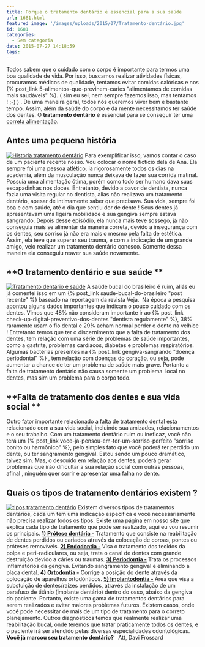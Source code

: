 ```yaml
---
title: Porque o tratamento dentário é essencial para a sua saúde
url: 1681.html
featured_image: '/images/uploads/2015/07/Tratamento-dentário.jpg'
id: 1681
categories:
  - Sem categoria
date: 2015-07-27 14:18:59
tags:
---
```


Todos sabem que o cuidado com o corpo é importante para termos uma boa qualidade de vida. Por isso, buscamos realizar atividades físicas, procuramos médicos de qualidade, tentamos evitar comidas calóricas e nos {% post_link 5-alimentos-que-previnem-caries "alimentamos de comidas mais saudáveis" %}. ( sim eu sei, nem sempre fazemos isso, mas tentamos ! ;-) ) . De uma maneira geral, todos nós queremos viver bem e bastante tempo. Assim, além da saúde do corpo e da mente necessitamos ter saúde dos dentes. O **tratamento dentário** é essencial para se conseguir ter uma [correta alimentação](http://www.minhavida.com.br/alimentacao/materias/17780-alimentacao-correta-e-aliada-para-evitar-o-envelhecimento-precoce).

**Antes uma pequena história**
------------------------------

[![Historia tratamento dentário](/images/uploads/2015/07/Historia-tratamento-dentário.jpg)](/images/uploads/2015/07/Historia-tratamento-dentário.jpg) Para exemplificar isso, vamos contar o caso de um paciente recente nosso. Vou colocar o nome fictício dela de Ana. Ela sempre foi uma pessoa atlético, ia rigorosamente todos os dias na academia, além da musculação nunca deixava de fazer sua corrida matinal. Possuía uma alimentação ótima, porém como todo ser humano dava suas escapadinhas nos doces. Entretanto, devido a pavor de dentista, nunca fazia uma visita regular no dentista, alias não realizava um tratamento dentário, apesar de intimamente saber que precisava. Sua vida, sempre foi boa e com saúde, até o dia que sentiu dor de dente ! Seus dentes já apresentavam uma ligeira mobilidade e sua gengiva sempre estava sangrando. Depois desse episódio, ela nunca mais teve sossego, já não conseguia mais se alimentar da maneira correta, devido a insegurança com os dentes, seu sorriso já não era mais o mesmo pela falta de estética. Assim, ela teve que superar seu trauma, e com a indicação de um grande amigo, veio realizar um tratamento dentário conosco. Somente dessa maneira ela conseguiu reaver sua saúde novamente.

**O tratamento dentário e sua saúde **
--------------------------------------

[![Tratamento dentário e saúde](/images/uploads/2015/07/Tratamento-dentário-e-saúde.jpg)](/images/uploads/2015/07/Tratamento-dentário-e-saúde.jpg) A saúde bucal do brasileiro é ruim, aliás eu já comentei isso em um {% post_link saude-bucal-do-brasileiro "post recente" %} baseado na reportagem da revista Veja.  Na época a pesquisa apontou alguns dados importantes que indicam o pouco cuidado com os dentes. Vimos que 48% não consideram importante ir ao {% post_link check-up-digital-preventivo-dos-dentes "dentista regulamente" %}, 38% raramente usam o fio dental e 29% acham normal perder o dente na velhice ! Entretanto temos que ter o discernimento que a falta de tratamento dos dentes, tem relação com uma série de problemas de saúde importantes, como a gastrite, problemas cardíacos, diabetes e problemas respiratórios. Algumas bactérias presentes na {% post_link gengiva-sangrando "doença periodontal" %} , tem relação com doenças do coração, ou seja, pode aumentar a chance de ter um problema de saúde mais grave. Portanto a falta de tratamento dentário não causa somente um problema  local no dentes, mas sim um problema para o corpo todo.

**Falta de tratamento dos dentes e sua vida social **
-----------------------------------------------------

Outro fator importante relacionado a falta de tratamento dental esta relacionado com a sua vida social, incluindo sua amizades, relacionamentos e o seu trabalho. Com um tratamento dentário ruim ou ineficaz, você não terá um {% post_link voce-ja-pensou-em-ter-um-sorriso-perfeito "sorriso bonito ou harmônico" %}, pelo simples fato que você poderá ter perdido um dente, ou ter sangramento gengival. Estou sendo um pouco dramático, talvez sim. Mas, o descuido em relação aos dentes, poderá gerar problemas que irão dificultar a sua relação social com outras pessoas, afinal , ninguém quer sorrir e apresentar uma falha no dente.

**Quais os tipos de tratamento dentários existem ?**
----------------------------------------------------

[![tipos tratamento dentário](/images/uploads/2015/07/tipos-tratamento-dentário.jpg)](/images/uploads/2015/07/tipos-tratamento-dentário.jpg) Existem diversos tipos de tratamentos dentários, cada um tem uma indicação específica e você necessariamente não precisa realizar todos os tipos. Existe uma página em nosso site que explica cada tipo de tratamento que pode ser realizado, aqui eu vou resumir os principais. **[1) Prótese dentária -](/tratamentos/protese-dentaria/)** Tratamento que consiste na reabilitação de dentes perdidos ou cariados através da colocação de coroas, pontes ou próteses removíveis. **[2) Endodontia -](/tratamentos/endodontia/)** Visa o tratamento dos tecidos da polpa e peri-radiculares, ou seja, trata o canal de dentes com grande destruição devido a cáries ou traumas. **[3) Periodontia -](/tratamentos/periodontia/)** Trata os processos inflamatórios da gengiva. Evitando sangramento gengival e eliminando a placa dental. [**4) Ortodontia -**](/tratamentos/ortodontia/) Corrige a posição do dente através da colocação de aparelhos ortodônticos. **[5) Implantodontia -](/tratamentos/implante-dentario/)** Área que visa a substuição de dentes/raízes perdidos, através da instalação de um parafuso de titânio (implante dentário) dentro do osso, abaixo da gengiva do paciente. Portanto, existe uma gama de tratamentos dentários para serem realizados e evitar maiores problemas futuros. Existem casos, onde você pode necessitar de mais de um tipo de tratamento para o correto planejamento. Outros diagnósticos temos que realmente realizar uma reabilitação bucal, onde teremos que tratar praticamente todos os dentes, e o paciente irá ser atendido pelas diversas especialidades odontológicas. **Você já marcou seu tratamento dentário?**   Att, Davi Frossard